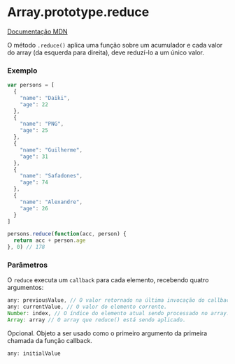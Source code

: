 # Array.prototype.reduce

[Documentação MDN](https://developer.mozilla.org/pt-BR/docs/Web/JavaScript/Reference/Global_Objects/Array/reduce)

O método `.reduce()` aplica uma função sobre um acumulador e cada valor do array (da esquerda para direita), deve reduzí-lo a um único valor.

### Exemplo

```javascript
var persons = [
  {
    "name": "Daiki",
    "age": 22
  },
  {
    "name": "PNG",
    "age": 25
  },
  {
    "name": "Guilherme",
    "age": 31
  },
  {
    "name": "Safadones",
    "age": 74
  },
  {
    "name": "Alexandre",
    "age": 26
  }
]

persons.reduce(function(acc, person) { 
  return acc + person.age
}, 0) // 178
```

### Parâmetros

O `reduce` executa um `callback` para cada elemento, recebendo quatro argumentos:

```javascript
any: previousValue, // O valor retornado na última invocação do callback, ou o argumento initialValue, se fornecido.
any: currentValue, // O valor do elemento corrente.
Number: index, // O índice do elemento atual sendo processado no array.
Array: array // O array que reduce() está sendo aplicado.
```

Opcional. Objeto a ser usado como o primeiro argumento da primeira chamada da função callback.
```javascript
any: initialValue
```
